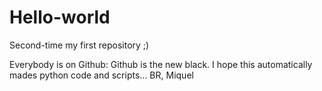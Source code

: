 # Hello-world
Second-time my first repository ;)

Everybody is on Github: Github is the new black.
I hope this automatically mades python code and scripts...
BR,
Miquel
